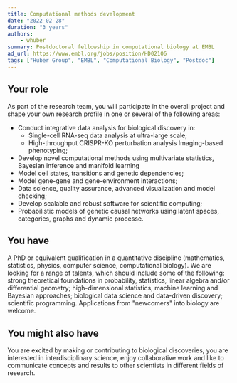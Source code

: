 ```yaml
---
title: Computational methods development
date: "2022-02-28"
duration: "3 years"
authors:
    - whuber
summary: Postdoctoral fellowship in computational biology at EMBL
ad_url: https://www.embl.org/jobs/position/HD02106
tags: ["Huber Group", "EMBL", "Computational Biology", "Postdoc"]
---
```


## Your role

As part of the research team, you will participate in the overall project and shape your own research profile in one or several of the following areas:

* Conduct integrative data analysis for biological discovery in: 
    * Single-cell RNA-seq data analysis at ultra-large scale;
    * High-throughput CRISPR-KO perturbation analysis Imaging-based phenotyping;
* Develop novel computational methods using multivariate statistics, Bayesian inference and manifold learning
* Model cell states, transitions and genetic dependencies; 
* Model gene-gene and gene-environment interactions; 
* Data science, quality assurance, advanced visualization and model checking; 
* Develop scalable and robust software for scientific computing; 
* Probabilistic models of genetic causal networks using latent spaces, categories, graphs and dynamic processe. 


## You have

A PhD or equivalent qualification in a quantitative discipline (mathematics, statistics, physics, computer science, computational biology). We are looking for a range of talents, which should include some of the following: strong theoretical foundations in probability, statistics, linear algebra and/or differential geometry; high-dimensional statistics, machine learning and Bayesian approaches; biological data science and data-driven discovery; scientific programming. Applications from "newcomers" into biology are welcome.


## You might also have

You are excited by making or contributing to biological discoveries, you are interested in interdisciplinary science, enjoy collaborative work and like to communicate concepts and results to other scientists in different fields of research.

